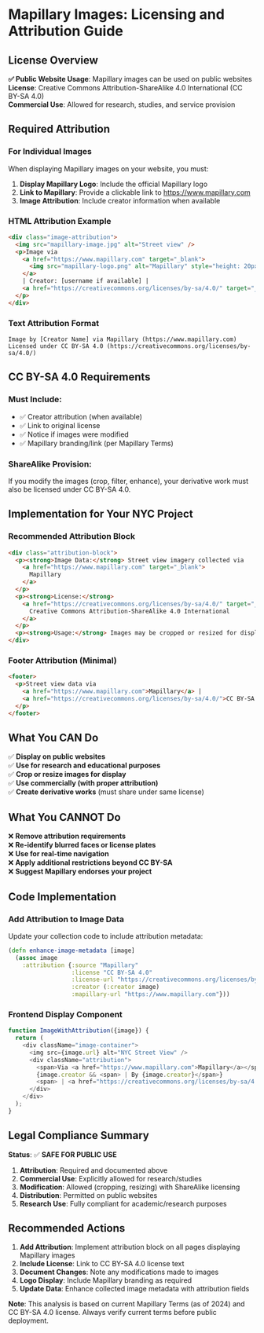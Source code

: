 # Mapillary Images: Licensing and Attribution Guide

## License Overview

**✅ Public Website Usage**: Mapillary images can be used on public websites  
**License**: Creative Commons Attribution-ShareAlike 4.0 International (CC BY-SA 4.0)  
**Commercial Use**: Allowed for research, studies, and service provision

## Required Attribution

### For Individual Images
When displaying Mapillary images on your website, you must:

1. **Display Mapillary Logo**: Include the official Mapillary logo
2. **Link to Mapillary**: Provide a clickable link to https://www.mapillary.com
3. **Image Attribution**: Include creator information when available

### HTML Attribution Example
```html
<div class="image-attribution">
  <img src="mapillary-image.jpg" alt="Street view" />
  <p>Image via 
    <a href="https://www.mapillary.com" target="_blank">
      <img src="mapillary-logo.png" alt="Mapillary" style="height: 20px;" />
    </a>
    | Creator: [username if available] | 
    <a href="https://creativecommons.org/licenses/by-sa/4.0/" target="_blank">CC BY-SA 4.0</a>
  </p>
</div>
```

### Text Attribution Format
```
Image by [Creator Name] via Mapillary (https://www.mapillary.com)
Licensed under CC BY-SA 4.0 (https://creativecommons.org/licenses/by-sa/4.0/)
```

## CC BY-SA 4.0 Requirements

### Must Include:
- ✅ Creator attribution (when available)
- ✅ Link to original license
- ✅ Notice if images were modified
- ✅ Mapillary branding/link (per Mapillary Terms)

### ShareAlike Provision:
If you modify the images (crop, filter, enhance), your derivative work must also be licensed under CC BY-SA 4.0.

## Implementation for Your NYC Project

### Recommended Attribution Block
```html
<div class="attribution-block">
  <p><strong>Image Data:</strong> Street view imagery collected via 
    <a href="https://www.mapillary.com" target="_blank">
      Mapillary
    </a>
  </p>
  <p><strong>License:</strong> 
    <a href="https://creativecommons.org/licenses/by-sa/4.0/" target="_blank">
      Creative Commons Attribution-ShareAlike 4.0 International
    </a>
  </p>
  <p><strong>Usage:</strong> Images may be cropped or resized for display purposes</p>
</div>
```

### Footer Attribution (Minimal)
```html
<footer>
  <p>Street view data via 
    <a href="https://www.mapillary.com">Mapillary</a> | 
    <a href="https://creativecommons.org/licenses/by-sa/4.0/">CC BY-SA 4.0</a>
  </p>
</footer>
```

## What You CAN Do

✅ **Display on public websites**  
✅ **Use for research and educational purposes**  
✅ **Crop or resize images for display**  
✅ **Use commercially (with proper attribution)**  
✅ **Create derivative works** (must share under same license)

## What You CANNOT Do

❌ **Remove attribution requirements**  
❌ **Re-identify blurred faces or license plates**  
❌ **Use for real-time navigation**  
❌ **Apply additional restrictions beyond CC BY-SA**  
❌ **Suggest Mapillary endorses your project**

## Code Implementation

### Add Attribution to Image Data
Update your collection code to include attribution metadata:

```clojure
(defn enhance-image-metadata [image]
  (assoc image
    :attribution {:source "Mapillary"
                  :license "CC BY-SA 4.0"
                  :license-url "https://creativecommons.org/licenses/by-sa/4.0/"
                  :creator (:creator image)
                  :mapillary-url "https://www.mapillary.com"}))
```

### Frontend Display Component
```javascript
function ImageWithAttribution({image}) {
  return (
    <div className="image-container">
      <img src={image.url} alt="NYC Street View" />
      <div className="attribution">
        <span>Via <a href="https://www.mapillary.com">Mapillary</a></span>
        {image.creator && <span> | By {image.creator}</span>}
        <span> | <a href="https://creativecommons.org/licenses/by-sa/4.0/">CC BY-SA 4.0</a></span>
      </div>
    </div>
  );
}
```

## Legal Compliance Summary

**Status**: ✅ **SAFE FOR PUBLIC USE**

1. **Attribution**: Required and documented above
2. **Commercial Use**: Explicitly allowed for research/studies
3. **Modification**: Allowed (cropping, resizing) with ShareAlike licensing
4. **Distribution**: Permitted on public websites
5. **Research Use**: Fully compliant for academic/research purposes

## Recommended Actions

1. **Add Attribution**: Implement attribution block on all pages displaying Mapillary images
2. **Include License**: Link to CC BY-SA 4.0 license text  
3. **Document Changes**: Note any modifications made to images
4. **Logo Display**: Include Mapillary branding as required
5. **Update Data**: Enhance collected image metadata with attribution fields

**Note**: This analysis is based on current Mapillary Terms (as of 2024) and CC BY-SA 4.0 license. Always verify current terms before public deployment.